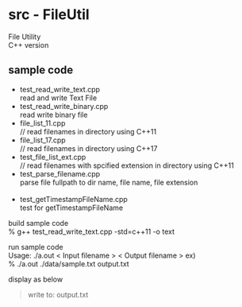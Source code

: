 src - FileUtil
===============

File Utility <br/>
C++ version <br/>


## sample code
- test_read_write_text.cpp <br/>
read and write Text File <br/>
- test_read_write_binary.cpp <br/>
read write binary file <br/>
- file_list_11.cpp <br/>
// read filenames in directory using C++11 <br/>
- file_list_17.cpp <br/>
// read filenames in directory using C++17 <br/>
- test_file_list_ext.cpp <br/>
// read filenames with spcified extension in directory using C++11<br/>
- test_parse_filename.cpp <br/>
parse file fullpath to dir name, file name, file extension <br/> <br/>
- test_getTimestampFileName.cpp <br/>
test for getTimestampFileName <br/>


build sample code <br/>
% g++  test_read_write_text.cpp -std=c++11 -o text <br/>

run sample code <br/>
Usage:  ./a.out \< Input filename \> \< Output filename \>
ex) <br/>
% ./a.out ./data/sample.txt output.txt <br/>

display as below <br/>
> write to: output.txt <br/>

